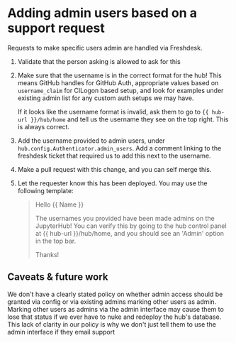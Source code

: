 # Adding admin users based on a support request

Requests to make specific users admin are handled via Freshdesk.

1. Validate that the person asking is allowed to ask for this

2. Make sure that the username is in the correct format for the hub!
   This means GitHub handles for GitHub Auth, appropriate values based on
   `username_claim` for CILogon based setup, and look for examples under
   existing admin list for any custom auth setups we may have.

   If it looks like the username format is invalid, ask them to go to
   `{{ hub-url }}/hub/home` and tell us the username they see on the top right.
   This is always correct.

3. Add the username provided to admin users, under `hub.config.Authenticator.admin_users`.
   Add a comment linking to the freshdesk ticket that required us to add this next
   to the username.

4. Make a pull request with this change, and you can self merge this.

5. Let the requester know this has been deployed. You may use the following template:

   > Hello {{ Name }}
   >
   > The usernames you provided have been made admins on the JupyterHub! You can verify
   > this by going to the hub control panel at {{ hub-url }}/hub/home, and you should
   > see an 'Admin' option in the top bar.
   >
   > Thanks!

## Caveats & future work

We don't have a clearly stated policy on whether admin access should
be granted via config or via existing admins marking other users as
admin. Marking other users as admins via the admin interface may
cause them to lose that status if we ever have to nuke and redeploy
the hub's database. This lack of clarity in our policy is why we don't
just tell them to use the admin interface if they email support